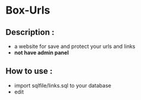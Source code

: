 # Box-Urls
## Description :
- a website for save and protect your urls and links 
- **not have admin panel**

## How to use :
- import sqlfile/links.sql to your database
- edit 
